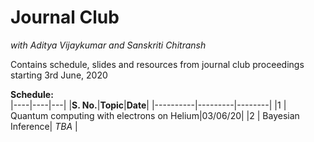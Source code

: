 # Journal Club
*with Aditya Vijaykumar and Sanskriti Chitransh*
<br>

Contains schedule, slides and resources from journal club proceedings starting 3rd June, 2020
<br>

<style>
.tablelines table, .tablelines td, .tablelines th {
        border: 1px solid black;
        }
</style>

**Schedule:**<br>
|----|----|---|
|**S. No.**|**Topic**|**Date**|
|----------|---------|--------|
|1  | Quantum computing with electrons on Helium|03/06/20|
|2 | Bayesian Inference| *TBA* |
